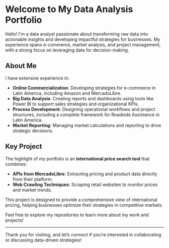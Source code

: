 # Welcome to My Data Analysis Portfolio  

Hello! I'm a data analyst passionate about transforming raw data into actionable insights and developing impactful strategies for businesses. My experience spans e-commerce, market analysis, and project management, with a strong focus on leveraging data for decision-making.  

## About Me  

I have extensive experience in:  
- **Online Commercialization**: Developing strategies for e-commerce in Latin America, including Amazon and MercadoLibre.  
- **Big Data Analysis**: Creating reports and dashboards using tools like Power BI to support sales strategies and organizational KPIs.  
- **Process Development**: Designing operational workflows and project structures, including a complete framework for Roadside Assistance in Latin America.  
- **Market Reporting**: Managing market calculations and reporting to drive strategic decisions.  

## Key Project  

The highlight of my portfolio is an **international price search tool** that combines:  
- **APIs from MercadoLibre**: Extracting pricing and product data directly from their platform.  
- **Web Crawling Techniques**: Scraping retail websites to monitor prices and market trends.  

This project is designed to provide a comprehensive view of international pricing, helping businesses optimize their strategies in competitive markets.  

Feel free to explore my repositories to learn more about my work and projects!  

---

Thank you for visiting, and let’s connect if you’re interested in collaborating or discussing data-driven strategies!  
